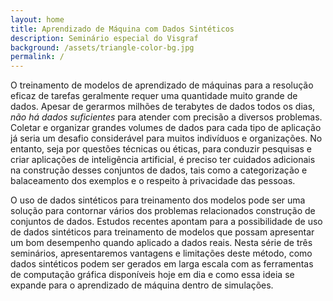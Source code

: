 ```yaml
---
layout: home
title: Aprendizado de Máquina com Dados Sintéticos
description: Seminário especial do Visgraf
background: /assets/triangle-color-bg.jpg
permalink: /
---
```


O treinamento de modelos de aprendizado de máquinas para a resolução eficaz
de tarefas geralmente requer uma quantidade muito grande de dados. Apesar de gerarmos milhões de terabytes de dados todos os dias, *não há dados suficientes* para atender com precisão a diversos problemas. Coletar e organizar grandes volumes de dados para cada tipo de aplicação já seria um desafio considerável para muitos indivíduos e organizações. No entanto, seja por questões técnicas ou éticas, para conduzir pesquisas e criar aplicações de inteligência artificial, é preciso ter cuidados adicionais na construção desses conjuntos de dados, tais como a categorização e balaceamento dos exemplos e o respeito à privacidade das pessoas.


O uso de dados sintéticos para treinamento dos modelos pode ser uma solução para contornar vários dos problemas relacionados construção de conjuntos de dados. Estudos recentes apontam para a possibilidade de uso de dados sintéticos para treinamento de modelos que possam apresentar um bom desempenho quando aplicado a dados reais. Nesta série de três seminários, apresentaremos vantagens e limitações deste método, como dados sintéticos podem ser gerados em larga escala com as ferramentas de computação gráfica disponíveis hoje em dia e como essa ideia se expande para o aprendizado de máquina dentro de simulações.
